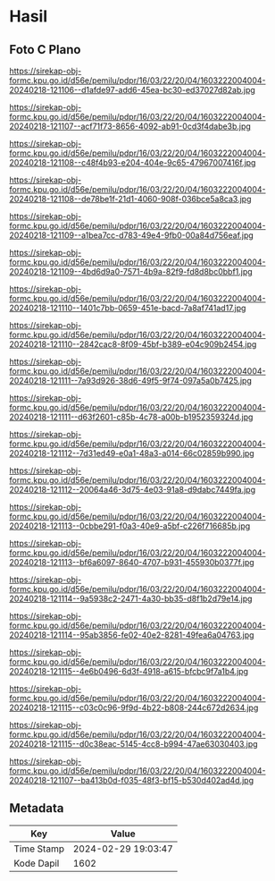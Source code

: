 # Hasil

## Foto C Plano

https://sirekap-obj-formc.kpu.go.id/d56e/pemilu/pdpr/16/03/22/20/04/1603222004004-20240218-121106--d1afde97-add6-45ea-bc30-ed37027d82ab.jpg

https://sirekap-obj-formc.kpu.go.id/d56e/pemilu/pdpr/16/03/22/20/04/1603222004004-20240218-121107--acf71f73-8656-4092-ab91-0cd3f4dabe3b.jpg

https://sirekap-obj-formc.kpu.go.id/d56e/pemilu/pdpr/16/03/22/20/04/1603222004004-20240218-121108--c48f4b93-e204-404e-9c65-47967007416f.jpg

https://sirekap-obj-formc.kpu.go.id/d56e/pemilu/pdpr/16/03/22/20/04/1603222004004-20240218-121108--de78be1f-21d1-4060-908f-036bce5a8ca3.jpg

https://sirekap-obj-formc.kpu.go.id/d56e/pemilu/pdpr/16/03/22/20/04/1603222004004-20240218-121109--a1bea7cc-d783-49e4-9fb0-00a84d756eaf.jpg

https://sirekap-obj-formc.kpu.go.id/d56e/pemilu/pdpr/16/03/22/20/04/1603222004004-20240218-121109--4bd6d9a0-7571-4b9a-82f9-fd8d8bc0bbf1.jpg

https://sirekap-obj-formc.kpu.go.id/d56e/pemilu/pdpr/16/03/22/20/04/1603222004004-20240218-121110--1401c7bb-0659-451e-bacd-7a8af741ad17.jpg

https://sirekap-obj-formc.kpu.go.id/d56e/pemilu/pdpr/16/03/22/20/04/1603222004004-20240218-121110--2842cac8-8f09-45bf-b389-e04c909b2454.jpg

https://sirekap-obj-formc.kpu.go.id/d56e/pemilu/pdpr/16/03/22/20/04/1603222004004-20240218-121111--7a93d926-38d6-49f5-9f74-097a5a0b7425.jpg

https://sirekap-obj-formc.kpu.go.id/d56e/pemilu/pdpr/16/03/22/20/04/1603222004004-20240218-121111--d63f2601-c85b-4c78-a00b-b1952359324d.jpg

https://sirekap-obj-formc.kpu.go.id/d56e/pemilu/pdpr/16/03/22/20/04/1603222004004-20240218-121112--7d31ed49-e0a1-48a3-a014-66c02859b990.jpg

https://sirekap-obj-formc.kpu.go.id/d56e/pemilu/pdpr/16/03/22/20/04/1603222004004-20240218-121112--20064a46-3d75-4e03-91a8-d9dabc7449fa.jpg

https://sirekap-obj-formc.kpu.go.id/d56e/pemilu/pdpr/16/03/22/20/04/1603222004004-20240218-121113--0cbbe291-f0a3-40e9-a5bf-c226f716685b.jpg

https://sirekap-obj-formc.kpu.go.id/d56e/pemilu/pdpr/16/03/22/20/04/1603222004004-20240218-121113--bf6a6097-8640-4707-b931-455930b0377f.jpg

https://sirekap-obj-formc.kpu.go.id/d56e/pemilu/pdpr/16/03/22/20/04/1603222004004-20240218-121114--9a5938c2-2471-4a30-bb35-d8f1b2d79e14.jpg

https://sirekap-obj-formc.kpu.go.id/d56e/pemilu/pdpr/16/03/22/20/04/1603222004004-20240218-121114--95ab3856-fe02-40e2-8281-49fea6a04763.jpg

https://sirekap-obj-formc.kpu.go.id/d56e/pemilu/pdpr/16/03/22/20/04/1603222004004-20240218-121115--4e6b0496-6d3f-4918-a615-bfcbc9f7a1b4.jpg

https://sirekap-obj-formc.kpu.go.id/d56e/pemilu/pdpr/16/03/22/20/04/1603222004004-20240218-121115--c03c0c96-9f9d-4b22-b808-244c672d2634.jpg

https://sirekap-obj-formc.kpu.go.id/d56e/pemilu/pdpr/16/03/22/20/04/1603222004004-20240218-121115--d0c38eac-5145-4cc8-b994-47ae63030403.jpg

https://sirekap-obj-formc.kpu.go.id/d56e/pemilu/pdpr/16/03/22/20/04/1603222004004-20240218-121107--ba413b0d-f035-48f3-bf15-b530d402ad4d.jpg


## Metadata

| Key        | Value               |
| ---------- | ------------------- |
| Time Stamp | 2024-02-29 19:03:47 |
| Kode Dapil | 1602                |



